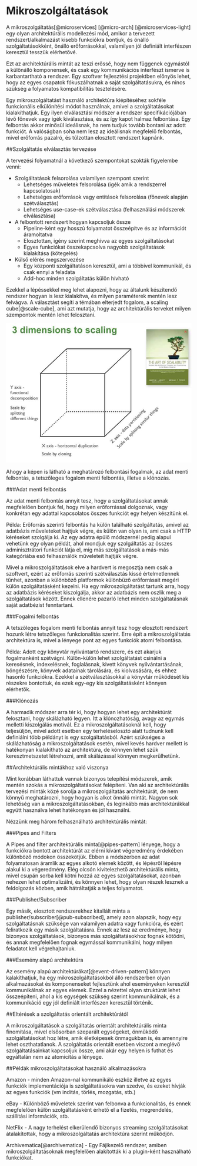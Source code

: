 Mikroszolgáltatások
===================

A mikroszolgáltatás[@microservices] [@micro-arch] [@microservices-light] egy olyan architektúrális modellezési mód, amikor a tervezett rendszert/alkalmazást kisebb funkciókra bontjuk, és önálló szolgáltatásokként, önálló erőforrásokkal, valamilyen jól definiált interfészen keresztül tesszük elérhetővé.

Ezt az architektúrális mintát az teszi erőssé, hogy nem függenek egymástól a különálló komponensek, és csak egy kommunikációs interfészt ismerve is karbantartható a rendszer. Egy szoftver fejlesztési projektben előnyös lehet, hogy az egyes csapatok fókuszálhatnak a saját szolgáltatásukra, és nincs szükség a folyamatos kompatibilitás tesztelésére.

Egy mikroszolgáltatást használó architektúra kiépítéséhez sokféle funkcionális elkülönítési módot használnak, amivel a szolgáltatásokat kialakíthatjuk. Egy ilyen elválasztásí módszer a rendszer specifikációjában lévő főnevek vagy igék kiválasztása, és az így kapot halmaz felbontása. Egy felbontás akkor minősül ideálisnak, ha nem tudjuk tovább bontani az adott funkciót. A valóságban soha nem lesz az ideálisnak megfelelő felbontás, mivel erőforrás pazalró, és túlzottan elosztott rendszert kapnánk.

##Szolgáltatás elválasztás tervezése

A tervezési folyamatnál a következő szempontokat szokták figyelembe venni:

* Szolgáltatások felsorolása valamilyen szempont szerint
    - Lehetséges műveletek felsorolása (igék amik a rendszerrel kapcsolatosak)
    - Lehetséges erőforrások vagy entitások felsorolása (főnevek alapján szétválasztás)
    - Lehetséges use-case-ek szétválasztása (felhasználási módszerek elválasztása)
* A felbontott rendszert hogyan kapcsoljuk össze
    - Pipeline-ként egy hosszú folyamatot összeépítve és az információt áramoltatva
    - Elosztottan, igény szerint meghívva az egyes szolgáltatásokat
    - Egyes funkciókat összekapcsolva nagyobb szolgáltatások kialakítása (kötegelés)
* Külső elérés megszervezése
    - Egy központi szolgáltatáson keresztül, ami a többivel kommunikál, és csak ennyi a feladata
    - Add-hoc minden szolgáltatás külön hívható

Ezekkel a lépéssekkel meg lehet alapozni, hogy az általunk készítendő rendszer hogyan is lesz kialakítva, és milyen paraméterek mentén lesz felvágva. A választást segíti a témában elterjedt fogalom, a scaling cube[@scale-cube], ami azt mutatja, hogy az architektúrális terveket milyen szempontok mentén lehet felosztani.

![Scaling Cube](img/ScaleCude.jpg)

Ahogy a képen is látható a meghatározó felbontási fogalmak, az adat menti felbontás, a tetszőleges fogalom menti felbontás, illetve a klónozás.

###Adat menti felbontás

Az adat menti felbontás annyit tesz, hogy a szolgáltatásokat annak megfelelően bontjuk fel, hogy milyen erőforrással dolgoznak, vagy konkrétan egy adattal kapcsolatos összes funkciót egy helyen készítünk el.

Példa: Erőforrás szerinti felbontás ha külön található szolgáltatás, amivel az adatbázis műveleteket hajtjuk végre, és külön van olyan is, ami csak a HTTP kéréseket szolgálja ki. Az egy adatra épülő módszernél pedig alapul vehetünk egy olyan példát, ahol mondjuk egy szolgáltatás az összes adminisztrátori funkciót látja el, míg más szolgáltatások a más-más kategóriába eső felhasználók műveleteit hajtják végre.

Mivel a mikroszolgáltatások elve a hardvert is megosztja nem csak a szoftvert, ezért az erőforrás szerinti szétválasztás kissé értelmetlennek tűnhet, azonban a különböző platformok különbüző erőforrásait megéri külön szolgáltatásként kezelni. Ha egy mikroszolgáltatást tartunk arra, hogy az adatbázis kéréseket kiszolgálja, akkor az adatbázis nem oszlik meg a szolgáltatások között. Ennek ellenére pazarló lehet minden szolgáltatásnak saját adatbézist fenntartani.

###Fogalmi felbontás

A tetszőleges fogalom menti felbontás annyit tesz hogy elosztott rendszert hozunk létre tetszőleges funkcionalitás szerint. Erre épít a mikroszolgáltatás architektúra is, mivel a lényege pont az egyes funkciók atomi felbontása.

Példa: Adott egy könyvtár nyilvántartó rendszere, és ezt akarjuk fogalmanként szétvágni. Külön-külön lehet szolgáltatást csinálni a keresésnek, indexelésnek, foglalásnak, kivett könyvek nyilvántartásának, böngészésre, könyvek adatainak tárolására, és kiolvasására, és ehhez hasonló funkciókra. Ezekkel a szétválasztásokkal a könyvtár működését kis részekre bontottuk, és ezek egy-egy kis szolgáltatásként könnyen elérhetők.

###Klónozás

A harmadik módszer arra tér ki, hogy hogyan lehet egy architektúrát felosztani, hogy skálázható legyen. Itt a klónozhatóság, avagy az egymás melletti kiszolgálás motivál. Ez a mikroszolgáltatásoknál kell, hogy teljesüljön, mivel adott esetben egy terheléselosztó alatt tudnunk kell definiálni több példányt is egy szolgáltatásból. Azért szükséges a skálázhatóság a mikroszolgáltatások esetén, mivel kevés hardver mellett is hatékonyan kialakítható az architektúra, de könnyen lehet szűk keresztmetszetet létrehozni, amit skálázással könnyen megkerülhetünk.

##Architektúrális mintákhoz való viszonya

Mint korábban láthattuk vannak bizonyos telepítési módszerek, amik mentén szokás a mikroszolgáltatásokat felépíteni. Van aki az architektúrális tervezési minták közé sorolja a mikroszolgáltatás architektúrát, de nem könnyű meghatározni, hogy hogyan is alkot önnáló mintát. Nagyon sok lehetőség van a mikroszolgáltatásokban, és leginkább más architektúrákkal együtt használva lehet hatékonyan és jól használni.

Nézzünk meg három felhasználható architektúrális mintát:

###Pipes and Filters

A Pipes and filter architektúrális minta[@pipes-pattern] lényege, hogy a funkciókra bontott architektúrát az elérni kívánt végeredmény érdekében különböző módokon összekötjük. Ebben a módszerben az adat folyamatosan áramlik az egyes alkotó elemek között, és lépésről lépésre alakul ki a végeredmény. Elég olcsón kivitelezhető architektúrális minta, mivel csupán sorba kell kötni hozzá az egyes szolgáltatásokat, azonban nehezen lehet optimalizálni, és könnyen lehet, hogy olyan részek lesznek a feldolgozás közben, amik hátráltatják a teljes folyamatot.

###Publisher/Subscriber

Egy másik, elosztott rendszerekhez kitallált minta a publisher/subscriber[@pub-subscribed], amely azon alapszik, hogy egy szolgáltatásnak szüksége van valamilyen adatra vagy funkcióra, és ezért feliratkozik egy másik szolgáltatásra. Ennek az lesz az eredménye, hogy bizonyos szolgáltatások, bizonyos más szolgáltatásokhoz fognak kötődni, és annak megfelelően fognak egymással kommunikálni, hogy milyen feladatot kell végrehajtaniuk.

###Esemény alapú architektúra

Az esemény alapú architektúrákat[@event-driven-pattern] könnyen kalakíthatjuk, ha egy mikroszolgáltatásokból álló rendszerben olyan alkalmazásokat és komponenseket fejlesztünk ahol eseményeken keresztül kommunikálnak az egyes elemek. Ezzel a nézettel olyan struktúrát lehet összeépíteni, ahol a kis egységek szükség szerint kommunikálnak, és a kommunikáció egy jól definiált interfészen keresztül történik.

##Eltérések a szolgáltatás orientált architektúrától

A mikroszolgáltatások a szolgáltatás orientált architektúrális minta finomítása, mivel elsősorban szeparált egységeket, önműködő szolgáltatásokat hoz létre, amik életképesek önmagukban is, és amennyire lehet oszthatatlanok. A szolgáltatás orientált esetben viszont a meglévő szolgáltatásainkat kapcsoljuk össze, ami akár egy helyen is futhat és egyáltalán nem az atomicitás a lényege.

##Példák mikroszolgáltatásokat használó alkalmazásokra

Amazon - minden Amazon-nal kommunikáló eszköz illetve az egyes funkciók implementációja is szolgáltatásokra van szedve, és ezeket hívják az egyes funkciók (vm indítás, törlés, mozgatás, stb.)

eBay - Különböző műveletek szerint van felbonva a funkcionalitás, és ennek megfelelően külön szolgáltatásként érhető el a fizetés, megrendelés, szállítási információk, stb.

NetFlix - A nagy terhelést elkerülendő bizonyos streaming szolgáltatásokat átalakítottak, hogy a mikroszolgáltatás architektúra szerint működjön.

Archivematica[@archivematica] - Egy Fájlkezelő rendszer, amiben mikroszolgáltatásoknak megfelelően alakították ki a plugin-ként használható funkciókat.
